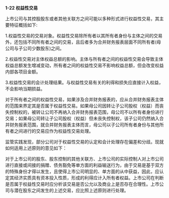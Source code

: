**1-22 权益性交易**

上市公司与其控股股东或者其他关联方之间可能以多种形式进行权益性交易，其主要特征概括如下:

1.权益性交易的交易对象。权益性交易除所有者以其所有者身份与主体之间的交易外，还包括不同所有者之间的交易，且后者多为合并财务报表层面不同所有者(母公司与子公司少数股东)之间。

2.权益性交易对主体权益总额的影响。主体与所有者之间的权益性交易会导致主体权益总额发生增减变动，所有者之间的权益性交易不影响权益总额，但会改变权益内部各项目金额。

3.权益性交易的会计处理结果。与权益性交易有关的利得和损失应直接计入权益，不会影响当期损益。

对于所有者之间的权益性交易，如果涉及合并财务报表的，应从合并财务报表主体的范围来界定其是否属于权益性交易。如果母公司因转让子公司股权（权益）而丧失控制权的，被转让公司不再纳入合并财务报表范围，母公司不以所有者身份进行交易；如果母公司转让子公司股权（权益）但未丧失控制权，该子公司仍然纳入合并财务报表范围，就合并财务报表主体而言，母公司以子公司所有者身份与其他所有者之间进行的交易应作为权益性交易处理。

监管实践发现，部分公司对于权益性交易的认定和会计处理存在偏差和分歧。现就如何适用上述原则的意见如下：

对于上市公司的股东、股东控制的其他关联方、上市公司的实际控制人对上市公司进行直接或间接的捐赠、债务豁免等单方面的利益输送行为，由于交易是基于双方的特殊身份才得以发生，且使得上市公司明显的、单方面的从中获益，因此，应认定其经济实质具有资本投入性质，形成的利得应计入所有者权益。上市公司在判断是否属于权益性交易时应分析该交易是否公允以及商业上是否存在合理性。上市公司与潜在股东之间发生的上述交易，应比照上述原则进行处理。